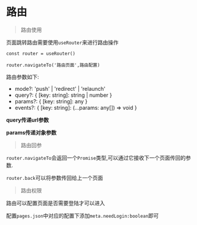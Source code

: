 # 路由

> 路由使用

页面跳转路由需要使用`useRouter`来进行路由操作

```
const router = useRouter()

router.navigateTo('路由页面',路由配置)
```

路由参数如下:

* mode?: 'push' | 'redirect' | 'relaunch'
* query?: { [key: string]: string | number }
* params?: { [key: string]: any }
* events?: { [key: string]: (...params: any[]) => void }

**query传递url参数**

**params传递对象参数**


> 路由回参

`router.navigateTo`会返回一个`Promise`类型,可以通过它接收下一个页面传回的参数.

`router.back`可以将参数传回给上一个页面


> 路由权限

路由可以配置页面是否需要登陆才可以进入

配置`pages.json`中对应的配置下添加`meta.needLogin:boolean`即可
